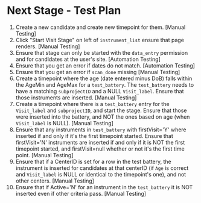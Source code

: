 # Next Stage - Test Plan
1. Create a new candidate and create new timepoint for them.
   [Manual Testing]
2. Click "Start Visit Stage" on left of `instrument_list` ensure that page
   renders.
   [Manual Testing]
3. Ensure that stage can only be started with the `data_entry` permission
   and for candidates at the user's site.
   [Automation Testing]
4. Ensure that you get an error if dates do not match.
   [Automation Testing]
5. Ensure that you get an error if `scan_done` missing
   [Manual Testing]
6. Create a timepoint where the age (date entered minus DoB) falls within the
   AgeMin and AgeMax for a `test_battery`. The `test_battery` needs to have a 
   matching `subprojectID` and a NULL `Visit_label`. Ensure that those 
   instruments are inserted.
   [Manual Testing]
7. Create a timepoint where there is a `test_battery` entry for the
   `Visit_label` and `subprojectID`, and start the stage. Ensure that those 
   were inserted into the battery, and NOT the ones based on age (when 
   `Visit_label` is NULL).
   [Manual Testing]
8. Ensure that any instruments in `test_battery` with firstVisit='Y' where
   inserted if and only if it's the first timepoint started. Ensure that
   firstVisit='N' instruments are inserted if and only if it is NOT the
   first timepoint started, and firstVisit=null whether or not it's the
   first time point.
   [Manual Testing]
9. Ensure that if a CenterID is set for a row in the test battery, the
   instrument is inserted for candidates at that centerID (if `Age` is 
   correct and `Visit_label` is NULL or identical to the timepoint's one), 
   and not other centers.
   [Manual Testing]
10. Ensure that if Active='N' for an instrument in the `test_battery` it is
   NOT inserted even if other criteria pass.
   [Manual Testing]
